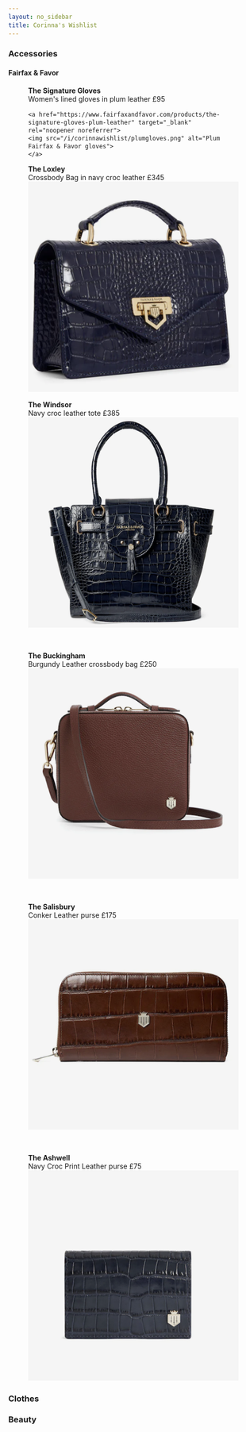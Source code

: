 ```yaml
---
layout: no_sidebar
title: Corinna's Wishlist
---
```


### Accessories
#### Fairfax & Favor

<div class="row">
  <div class="col-md-4">
   <figure>
    <figcaption>
    <b>The Signature Gloves</b><br>Women's lined gloves in plum leather £95
    </figcaption>

    <a href="https://www.fairfaxandfavor.com/products/the-signature-gloves-plum-leather" target="_blank" rel="noopener noreferrer">
    <img src="/i/corinnawishlist/plumgloves.png" alt="Plum Fairfax & Favor gloves">
    </a>
   </figure>
  </div>

 <div class="col-md-4">
  <figure>
   <figcaption><b>The Loxley</b><br>Crossbody Bag in navy croc leather £345
   </figcaption>

   <a href="https://www.fairfaxandfavor.com/products/the-mini-loxley-crossbody-high-shine-navy-croc-print-leather" target="_blank" rel="noopener noreferrer">
   <img src="/i/corinnawishlist/navyloxley.png" alt="Navy Fairfax & Favor Loxley crossbody bag">
   </a>
  </figure>
 </div>
 
 <div class="col-md-4">
  <figure>
   <figcaption><b>The Windsor</b><br>Navy croc leather tote £385
   </figcaption>
   <a href="https://www.fairfaxandfavor.com/products/the-windsor-tote-navy-croc-tote-bag" target="_blank" rel="noopener noreferrer">
    <img src="/i/corinnawishlist/navywindsor.png" alt="Navy Fairfax & Favor Windsor tote">
   </a>
  </figure>
</div>

<div class="col-md-4">
 <br>
  <figure>
   <figcaption><b>The Buckingham</b><br>Burgundy Leather crossbody bag £250
   </figcaption>
   <a href="https://www.fairfaxandfavor.com/products/the-buckingham-cross-body-bag-burgundy-leather" target="_blank" rel="noopener noreferrer">
    <img src="/i/corinnawishlist/burgundybuckingham.png" alt="Burgunday Fairfax & Favor Buckingham crossbody">
   </a>
  </figure>
 </div>

<div class="col-md-4">
 <br>
  <figure>
   <figcaption><b>The Salisbury</b><br>Conker Leather purse £175
   </figcaption>
   <a href="https://www.fairfaxandfavor.com/products/the-salisbury-purse-conker-brown" target="_blank" rel="noopener noreferrer">
    <img src="/i/corinnawishlist/conkersalisbury.png" alt="Conker Fairfax & Favor Salisbury purse">
   </a>
  </figure>
 </div>

<div class="col-md-4">
 <br>
  <figure>
   <figcaption><b>The Ashwell</b><br>Navy Croc Print Leather purse £75
   </figcaption>
   <a href="https://www.fairfaxandfavor.com/products/the-ashwell-purse-high-shine-navy-croc-print-leather" target="_blank" rel="noopener noreferrer">
    <img src="/i/corinnawishlist/navyashwell.png" alt="Navy Fairfax & Favor Ashwell purse">
   </a>
  </figure>
 </div>


</div>


### Clothes




### Beauty





